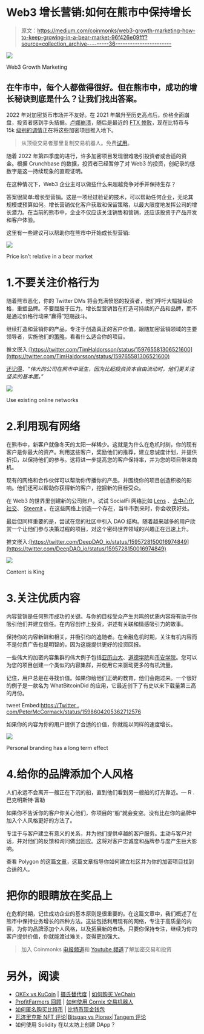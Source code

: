 # Web3 增长营销:如何在熊市中保持增长

> 原文：<https://medium.com/coinmonks/web3-growth-marketing-how-to-keep-growing-in-a-bear-market-96f426e09fff?source=collection_archive---------36----------------------->

![](img/245a1776308cb4a818a328b827e1ab52.png)

Web3 Growth Marketing

## 在牛市中，每个人都做得很好。但在熊市中，成功的增长秘诀到底是什么？让我们找出答案。

2022 年对加密货币市场并不友好。在 2021 年飙升至历史高点后，价格全面崩盘，投资者感到手头拮据。[卢娜崩溃](https://www.forbes.com/sites/qai/2022/09/20/what-really-happened-to-luna-crypto/?sh=556153cf4ff1)，随后是最近的 [FTX 惨败](https://www.coindesk.com/tech/2022/11/17/4-key-takeaways-from-the-ftx-fiasco/)，现在比特币与 15k [级别的调情](https://cointelegraph.com/news/bitcoin-price-hits-multi-year-low-at-15-6k-analysts-expect-further-downside)正在将这些加密项目推入地下。

> 从顶级交易者那里复制交易机器人。免费[试用](https://coincodecap.com/go/pionex-coinmonks)。

随着 2022 年第四季度的进行，许多加密项目发现很难吸引投资者或合适的资金。根据 Crunchbase 的数据，投资者已经暂停了对 Web3 的投资，创纪录的低数字是这一持续现象的直观证明。

在这种情况下，Web3 企业主可以做些什么来超越竞争对手并保持生存？

答案很简单:增长型营销。这是一项经过验证的技术，可以帮助任何企业，无论其规模或预算如何。增长营销优化客户获取和保留策略，以最大限度地发挥公司的增长潜力。在当前的熊市中，企业不仅应该关注销售和营销，还应该投资于产品开发和客户体验。

这里有一些建议可以帮助你在熊市中开始成长型营销:

![](img/0037efca039604d1537402b822d508f5.png)

Price isn’t relative in a bear market

# 1.不要关注价格行为

随着熊市恶化，你的 Twitter DMs 将会充满愤怒的投资者，他们呼吁大幅操纵价格，重塑品牌。不要屈服于压力。增长型营销旨在打造可持续的产品和品牌，而不是通过价格行动来“赢得”短期战斗。

继续打造和营销你的产品，专注于创造真正的客户价值。跟随加密营销领域的主要领导者，实施他们的[策略](/0xpragma/growth-marketing-in-web3-tips-to-rise-above-the-noise-6518e520c2f5)，看看什么适合你的项目。

推文嵌入:[https://twitter.com/TimHaldorsson/status/159765581306521600](https://twitter.com/TimHaldorsson/status/159765581306521600)

[还记得](https://academy.moralis.io/blog/web3-businesses-during-bear-market)、*“伟大的公司在熊市中诞生，因为比起投资资本自由流动时，他们更关注坚实的基本面。”*

![](img/8f0f1a4d5a5a43dffafa2937695ed1ee.png)

Use existing online networks

# 2.利用现有网络

在熊市中，新客户就像冬天的太阳一样稀少。这就是为什么在危机时刻，你的现有客户是你最大的资产。利用这些客户，奖励他们的推荐，建立忠诚度计划，并提供折扣，以保持他们的参与。这将进一步提高您的客户保持率，并为您的项目带来商机。

现有的网络和合作伙伴可以帮助你传播你的产品，并围绕你的项目创造积极的影响。他们还可以帮助你获得新的客户，挖掘新的目标受众。

在 Web3 的世界里创建新的公司账户。试试 SocialFi 网络比如 [Lens](https://lens.xyz/) 、[去中心化社交](http://deso.org/)、 [Steemit](https://steemit.com/) 。在这些网络上创造一个存在，当牛市到来时，你会收获好处。

最后但同样重要的是，尝试在您的社区中引入 DAO 结构。随着越来越多的用户欣赏一个让他们参与决策过程的项目，对这个密码世界领域的兴趣正在迅速上升。

推文嵌入:[https://twitter.com/DeepDAO_io/status/1595728150016974849](https://twitter.com/DeepDAO_io/status/1595728150016974849)

![](img/92718ab2aec623c12d1a020250fc4165.png)

Content is King

# 3.关注优质内容

内容营销是任何熊市成功的关键。与你的目标受众产生共鸣的优质内容将有助于你吸引他们并建立信任。在内容创作上投资，讲述有关联和情感吸引力的故事。

保持你的内容新鲜和相关，并吸引你的追随者。在金融危机时期，关注有机内容而不是付费广告也是明智的，因为这能提供更好的投资回报。

一些伟大的加密内容集群的伟大例子包括[亚历山大](https://coinmarketcap.com/alexandria)、[道德学院](https://academy.moralis.io/blog)和[币安学院](https://academy.binance.com/en)。您可以为您的项目创建一个类似的内容集群，并使用它来驱动更多的有机流量。

记住，用户总是在寻找价值。如果你给他们正确的教育，他们会跑过来。一个很好的例子是一款名为 WhatBitcoinDid 的应用，它最近创下了有史以来下载量第三高的月份。

tweet Embed:[https://Twitter . com/PeterMcCormack/status/1598604205362712576](https://twitter.com/PeterMcCormack/status/1598604205362712576)

如果你的内容为你的用户提供了合适的价值，你就能以同样的速度增长。

![](img/7e6e51e9f27720f5b2b4c75a034e80b7.png)

Personal branding has a long term effect

# 4.给你的品牌添加个人风格

人们永远不会离开一艘正在下沉的船，直到他们看到另一艘船的灯光靠近。— R .巴克明斯特·富勒

如果你不告诉你的客户你关心他们，你项目的“船”就会变空。没有比在你的品牌中加入个人风格更好的方法了。

专注于与客户建立有意义的关系，并为他们提供卓越的客户服务。主动与客户对话，并对他们的反馈和询问做出回应。这将对客户忠诚度和品牌参与度产生巨大影响。

查看 Polygon 的这篇[文章](https://polygon.technology/blog/finding-your-crew-community-and-building-in-web3)，这篇文章指导你如何建立社区并为你的加密项目找到合适的人。

# 把你的眼睛放在奖品上

在危机时期，记住成功企业的基本原则是很重要的。在这篇文章中，我们概述了在熊市中保持业务增长的四种方法。这些包括利用现有的网络，专注于高质量的内容，为你的品牌添加个人风格，以及拓展新的市场。只要你保持专注，继续为你的客户提供价值，你就能渡过难关，变得更加强大。

> 加入 Coinmonks [电报频道](https://t.me/coincodecap)和 [Youtube 频道](https://www.youtube.com/c/coinmonks/videos)了解加密交易和投资

# 另外，阅读

*   [OKEx vs KuCoin](https://coincodecap.com/okex-kucoin) | [摄氏替代度](https://coincodecap.com/celsius-alternatives) | [如何购买 VeChain](https://coincodecap.com/buy-vechain)
*   [ProfitFarmers 回顾](https://coincodecap.com/profitfarmers-review) | [如何使用 Cornix 交易机器人](https://coincodecap.com/cornix-trading-bot)
*   [如何匿名购买比特币](https://coincodecap.com/buy-bitcoin-anonymously) | [比特币现金钱包](https://coincodecap.com/bitcoin-cash-wallets)
*   [瓦济里克斯 NFT 评论](https://coincodecap.com/wazirx-nft-review)|[Bitsgap vs Pionex](https://coincodecap.com/bitsgap-vs-pionex)|[Tangem 评论](https://coincodecap.com/tangem-wallet-review)
*   如何使用 Solidity 在以太坊上创建 DApp？